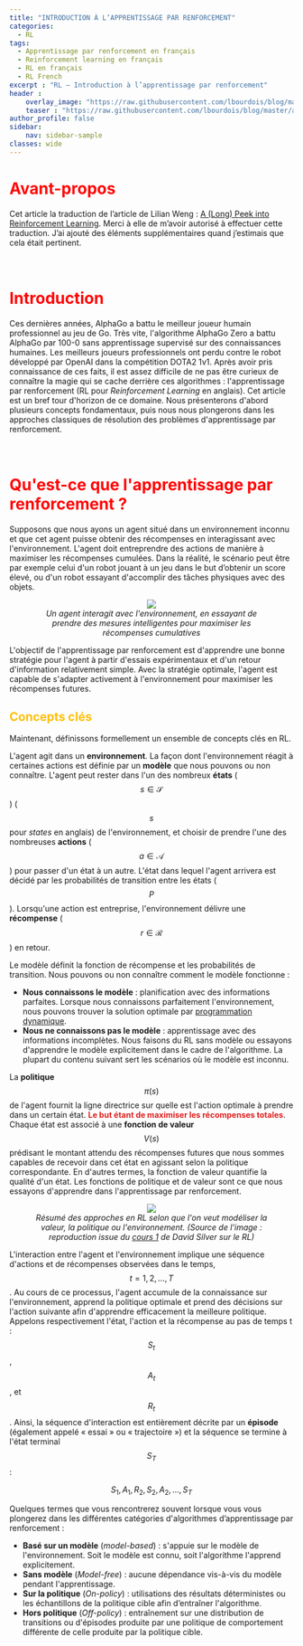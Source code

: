 ```yaml
---
title: "INTRODUCTION À L’APPRENTISSAGE PAR RENFORCEMENT"
categories:
  - RL
tags:
  - Apprentissage par renforcement en français
  - Reinforcement learning en français
  - RL en français
  - RL French
excerpt : "RL – Introduction à l’apprentissage par renforcement"
header :
    overlay_image: "https://raw.githubusercontent.com/lbourdois/blog/master/assets/images/NLP_radom_blog.png"
    teaser : "https://raw.githubusercontent.com/lbourdois/blog/master/assets/images/RL/RL_illustration.png"
author_profile: false
sidebar:
    nav: sidebar-sample
classes: wide
---
```


<script type="text/javascript" async
  src="https://cdn.mathjax.org/mathjax/latest/MathJax.js?config=TeX-MML-AM_CHTML">
</script>


# <span style="color: #FF0000"> **Avant-propos** </span>
Cet article la traduction de l’article de Lilian Weng : [A (Long) Peek into Reinforcement Learning](https://lilianweng.github.io/lil-log/2018/02/19/a-long-peek-into-reinforcement-learning.html). Merci à elle de m’avoir autorisé à effectuer cette traduction. J’ai ajouté des éléments supplémentaires quand j’estimais que cela était pertinent.
<br><br><br>

# <span style="color: #FF0000"> **Introduction** </span>
Ces dernières années, AlphaGo a battu le meilleur joueur humain professionnel au jeu de Go. Très vite, l'algorithme AlphaGo Zero a battu AlphaGo par 100-0 sans apprentissage supervisé sur des connaissances humaines. Les meilleurs joueurs professionnels ont perdu contre le robot développé par OpenAI dans la compétition DOTA2 1v1. Après avoir pris connaissance de ces faits, il est assez difficile de ne pas être curieux de connaître la magie qui se cache derrière ces algorithmes : l'apprentissage par renforcement (RL pour *Reinforcement Learning* en anglais). Cet article est un bref tour d'horizon de ce domaine. Nous présenterons d'abord plusieurs concepts fondamentaux, puis nous nous plongerons dans les approches classiques de résolution des problèmes d'apprentissage par renforcement. 
<br><br><br>

#  <span style="color: #FF0000"> **Qu'est-ce que l'apprentissage par renforcement ?** </span>
Supposons que nous ayons un agent situé dans un environnement inconnu et que cet agent puisse obtenir des récompenses en interagissant avec l'environnement. L'agent doit entreprendre des actions de manière à maximiser les récompenses cumulées. Dans la réalité, le scénario peut être par exemple celui d'un robot jouant à un jeu dans le but d’obtenir un score élevé, ou d'un robot essayant d'accomplir des tâches physiques avec des objets.

<center>
<figure class="image">
  <img src="https://raw.githubusercontent.com/lbourdois/blog/master/assets/images/RL/RL_illustration.png">
      <figcaption>
   <i>Un agent interagit avec l'environnement, en essayant de prendre des mesures intelligentes pour maximiser les récompenses cumulatives</i>
  </figcaption>
  </figure>
 </center>



L'objectif de l'apprentissage par renforcement est d'apprendre une bonne stratégie pour l'agent à partir d'essais expérimentaux et d'un retour d'information relativement simple. Avec la stratégie optimale, l'agent est capable de s'adapter activement à l'environnement pour maximiser les récompenses futures.


## <span style="color: #FFBF00"> **Concepts clés** </span>

Maintenant, définissons formellement un ensemble de concepts clés en RL.

L'agent agit dans un **environnement**. La façon dont l'environnement réagit à certaines actions est définie par un **modèle** que nous pouvons ou non connaître. L'agent peut rester dans l'un des nombreux **états** ($$s \in \mathcal{S}$$) ($$s$$ pour *states* en anglais) de l'environnement, et choisir de prendre l'une des nombreuses **actions** ($$a \in \mathcal{A}$$) pour passer d'un état à un autre. L'état dans lequel l'agent arrivera est décidé par les probabilités de transition entre les états ($$P$$). Lorsqu'une action est entreprise, l'environnement délivre une **récompense** ($$r \in \mathcal{R}$$) en retour. 

Le modèle définit la fonction de récompense et les probabilités de transition. Nous pouvons ou non connaître comment le modèle fonctionne :
- **Nous connaissons le modèle** : planification avec des informations parfaites. Lorsque nous connaissons parfaitement l'environnement, nous pouvons trouver la solution optimale par [programmation dynamique](https://fr.wikipedia.org/wiki/Programmation_dynamique). 
- **Nous ne connaissons pas le modèle** : apprentissage avec des informations incomplètes. Nous faisons du RL sans modèle ou essayons d'apprendre le modèle explicitement dans le cadre de l'algorithme. La plupart du contenu suivant sert les scénarios où le modèle est inconnu.

La **politique** $$\pi(s)$$ de l'agent fournit la ligne directrice sur quelle est l'action optimale à prendre dans un certain état. <span style="color : #e01f1f ;">**Le but étant de maximiser les récompenses totales**</span>. Chaque état est associé à une **fonction de valeur** $$V(s)$$ prédisant le montant attendu des récompenses futures que nous sommes capables de recevoir dans cet état en agissant selon la politique correspondante. En d'autres termes, la fonction de valeur quantifie la qualité d'un état. Les fonctions de politique et de valeur sont ce que nous essayons d'apprendre dans l'apprentissage par renforcement.

<center>
<figure class="image">
  <img src="https://raw.githubusercontent.com/lbourdois/blog/master/assets/images/RL/RL_algorithm_categorization.png">
    <figcaption>
   <i>Résumé des approches en RL selon que l'on veut modéliser la valeur, la politique ou l'environnement. (Source de l'image : reproduction issue du <a href="https://youtu.be/2pWv7GOvuf0de">cours 1</a> de David Silver sur le RL)</i>
  </figcaption>
   </figure>
 </center>


L'interaction entre l'agent et l'environnement implique une séquence d'actions et de récompenses observées dans le temps, $$t=1, 2, \dots, T$$. Au cours de ce processus, l'agent accumule de la connaissance sur l'environnement, apprend la politique optimale et prend des décisions sur l'action suivante afin d'apprendre efficacement la meilleure politique. Appelons respectivement l'état, l'action et la récompense au pas de temps t : $$S_t$$, $$A_t$$, et $$R_t$$. Ainsi, la séquence d'interaction est entièrement décrite par un **épisode** (également appelé « essai » ou « trajectoire ») et la séquence se termine à l'état terminal $$S_T$$ :

$$
S_1, A_1, R_2, S_2, A_2, \dots, S_T
$$


Quelques termes que vous rencontrerez souvent lorsque vous vous plongerez dans les différentes catégories d'algorithmes d’apprentissage par renforcement :
- **Basé sur un modèle** (*model-based*) : s'appuie sur le modèle de l'environnement. Soit le modèle est connu, soit l'algorithme l'apprend explicitement.
- **Sans modèle** (*Model-free*) : aucune dépendance vis-à-vis du modèle pendant l'apprentissage.
- **Sur la politique** (*On-policy*) : utilisations des résultats déterministes ou les échantillons de la politique cible afin d’entraîner l'algorithme.
- **Hors politique** (*Off-policy*) : entraînement sur une distribution de transitions ou d'épisodes produite par une politique de comportement différente de celle produite par la politique cible.
